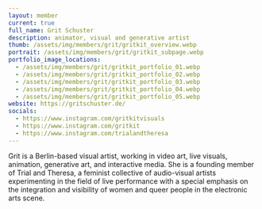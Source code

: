 ```yaml
---
layout: member
current: true
full_name: Grit Schuster
description: animator, visual and generative artist
thumb: /assets/img/members/grit/gritkit_overview.webp
portrait: /assets/img/members/grit/gritkit_subpage.webp
portfolio_image_locations:
  - /assets/img/members/grit/gritkit_portfolio_01.webp
  - /assets/img/members/grit/gritkit_portfolio_02.webp
  - /assets/img/members/grit/gritkit_portfolio_03.webp
  - /assets/img/members/grit/gritkit_portfolio_04.webp
  - /assets/img/members/grit/gritkit_portfolio_05.webp
website: https://gritschuster.de/
socials:
  - https://www.instagram.com/gritkitvisuals
  - https://www.instagram.com/gritkit
  - https://www.instagram.com/trialandtheresa
---
```

Grit is a Berlin-based visual artist, working in video art, live visuals, animation, generative
art, and interactive media. She is a founding member of Trial and Theresa, a feminist collective of audio-visual artists experimenting in the field of live performance with a special emphasis on the integration and visibility of women and queer people in the electronic arts scene.
